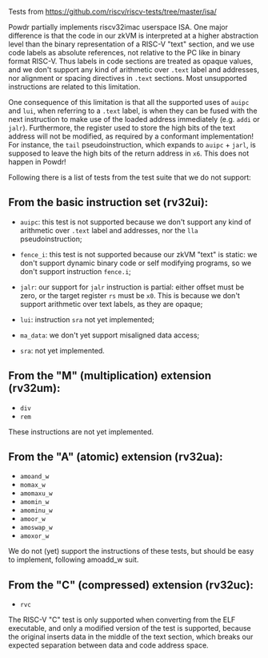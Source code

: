 Tests from https://github.com/riscv/riscv-tests/tree/master/isa/

Powdr partially implements riscv32imac userspace ISA. One major difference is
that the code in our zkVM is interpreted at a higher abstraction level than the
binary representation of a RISC-V "text" section, and we use code labels as
absolute references, not relative to the PC like in binary format RISC-V. Thus
labels in code sections are treated as opaque values, and we don't support any
kind of arithmetic over `.text` label and addresses, nor alignment or spacing
directives in `.text` sections. Most unsupported instructions are related to
this limitation.

One consequence of this limitation is that all the supported uses of `auipc` and
`lui`, when referring to a `.text` label, is when they can be fused with the
next instruction to make use of the loaded address immediately (e.g. `addi` or
`jalr`). Furthermore, the register used to store the high bits of the text
address will not be modified, as required by a conformant implementation! For
instance, the `tail` pseudoinstruction, which expands to `auipc` + `jarl`, is
supposed to leave the high bits of the return address in `x6`. This does not
happen in Powdr!

Following there is a list of tests from the test suite that we do not support:

## From the basic instruction set (rv32ui):

- `auipc`: this test is not supported because we don't support any kind of arithmetic over
`.text` label and addresses, nor the `lla` pseudoinstruction;

- `fence_i`: this test is not supported because our zkVM "text" is static: we don't support
dynamic binary code or self modifying programs, so we don't support instruction `fence.i`;

- `jalr`: our support for `jalr` instruction is partial: either offset must be zero,
or the target register `rs` must be `x0`. This is because we don't support arithmetic
over text labels, as they are opaque;

- `lui`: instruction `sra` not yet implemented;

- `ma_data`: we don't yet support misaligned data access;

- `sra`: not yet implemented.

## From the "M" (multiplication) extension (rv32um):

- `div`
- `rem`

These instructions are not yet implemented.

## From the "A" (atomic) extension (rv32ua):

- `amoand_w`
- `momax_w`
- `amomaxu_w`
- `amomin_w`
- `amominu_w`
- `amoor_w`
- `amoswap_w`
- `amoxor_w`

We do not (yet) support the instructions of these tests, but should be easy to
implement, following amoadd_w suit.

## From the "C" (compressed) extension (rv32uc):

- `rvc`

The RISC-V "C" test is only supported when converting from the ELF executable,
and only a modified version of the test is supported, because the original
inserts data in the middle of the text section, which breaks our expected
separation between data and code address space.
